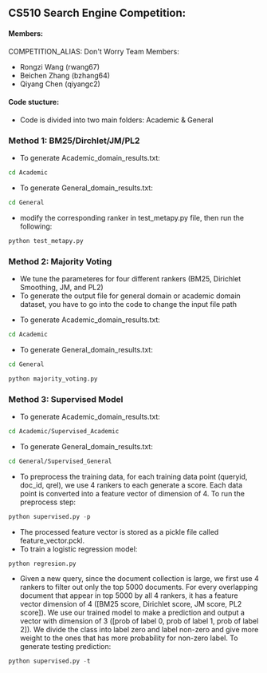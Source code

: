## CS510 Search Engine Competition:

#### Members:
COMPETITION_ALIAS:  Don't Worry
Team Members:
* Rongzi Wang (rwang67)
* Beichen Zhang (bzhang64)
* Qiyang Chen (qiyangc2)
#### Code stucture:
- Code is divided into two main folders: Academic & General


### Method 1: BM25/Dirchlet/JM/PL2
* To generate Academic_domain_results.txt: 
```bash
cd Academic
```
* To generate General_domain_results.txt: 
```bash
cd General
```
- modify the corresponding ranker in test_metapy.py file, then run the following:
```python
python test_metapy.py
```

### Method 2: Majority Voting
- We tune the parameteres for four different rankers (BM25, Dirichlet Smoothing, JM, and PL2)
- To generate the output file for general domain or academic domain dataset,  you have to go into the code to change the input file path
* To generate Academic_domain_results.txt: 
```bash
cd Academic
```
* To generate General_domain_results.txt: 
```bash
cd General
```
```python
python majority_voting.py
```

### Method 3: Supervised Model
* To generate Academic_domain_results.txt: 
```bash
cd Academic/Supervised_Academic
```
* To generate General_domain_results.txt: 
```bash
cd General/Supervised_General
```
- To preprocess the training data, for each training data point (queryid, doc_id, qrel), we use 4 rankers to each generate a score. Each data point is converted into a feature vector of dimension of 4. To run the preprocess step:
 
```python
python supervised.py -p
```
- The processed feature vector is stored as a pickle file called feature_vector.pckl.
- To train a logistic regression model:
```python 
python regresion.py
```
- Given a new query, since the document collection is large, we first use 4 rankers to filter out only the top 5000 documents. For every overlapping document that appear in top 5000 by all 4 rankers, it has a feature vector dimension of 4 ([BM25 score, Dirichlet score, JM score, PL2 score]). We use our trained model to make a prediction and output a vector with dimension of 3 ([prob of label 0, prob of label 1, prob of label 2]). We divide the class into label zero and label non-zero and give more weight to the ones that has more probability for non-zero label. To generate testing prediction:
```python
python supervised.py -t
```